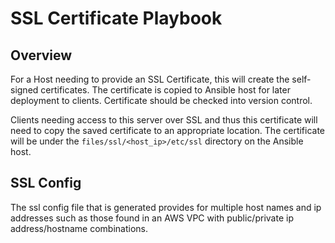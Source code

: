 # SSL Certificate Playbook

## Overview

For a Host needing to provide an SSL Certificate, this will create the self-signed certificates.
The certificate is copied to Ansible host for later deployment to clients. Certificate should be
checked into version control.<p>

Clients needing access to this server over SSL and thus this certificate will need to copy the saved
certificate to an appropriate location. The certificate will be under the `files/ssl/<host_ip>/etc/ssl`
directory on the Ansible host.

## SSL Config

The ssl config file that is generated provides for multiple host names and ip addresses such as those
found in an AWS VPC with public/private ip address/hostname combinations.
